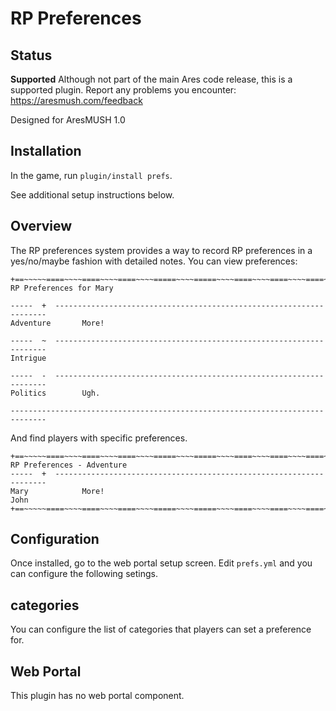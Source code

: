 # RP Preferences

## Status

**Supported** Although not part of the main Ares code release, this is a supported plugin.  Report any problems you encounter: https://aresmush.com/feedback

Designed for AresMUSH 1.0

## Installation

In the game, run `plugin/install prefs`.

See additional setup instructions below.

## Overview

The RP preferences system provides a way to record RP preferences in a yes/no/maybe fashion with detailed notes.  You can view preferences:

    +==~~~~~====~~~~====~~~~====~~~~=====~~~~=====~~~~====~~~~====~~~~====~~~~~==+
    RP Preferences for Mary
    
    -----  +  --------------------------------------------------------------------
    Adventure       More!
    
    -----  ~  --------------------------------------------------------------------
    Intrigue
    
    -----  -  --------------------------------------------------------------------
    Politics        Ugh.
    
    ------------------------------------------------------------------------------

And find players with specific preferences. 

    +==~~~~~====~~~~====~~~~====~~~~=====~~~~=====~~~~====~~~~====~~~~====~~~~~==+
    RP Preferences - Adventure
    -----  +  --------------------------------------------------------------------
    Mary            More!
    John          
    +==~~~~~====~~~~====~~~~====~~~~=====~~~~=====~~~~====~~~~====~~~~====~~~~~==+

## Configuration

Once installed, go to the web portal setup screen.  Edit `prefs.yml` and you can configure the following setings.

## categories

You can configure the list of categories that players can set a preference for.

## Web Portal

This plugin has no web portal component.


